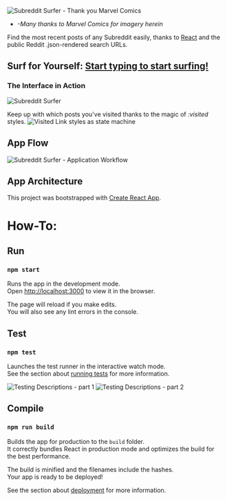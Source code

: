 ![Subreddit Surfer - Thank you Marvel Comics](https://gdurl.com/a_o0)
* *-Many thanks to Marvel Comics for imagery herein*

Find the most recent posts of any Subreddit easily, thanks to [React](https://reactjs.org/) and the public Reddit .json-rendered search URLs.

## Surf for Yourself: [Start typing to start surfing!](http://subreddit-surfer.surge.sh/)

### The Interface in Action
![Subreddit Surfer](https://gdurl.com/4upH)

Keep up with which posts you've visited thanks to the magic of _:visited_ styles.
![Visited Link styles as state machine](https://gdurl.com/mlDh)

## App Flow
![Subreddit Surfer - Application Workflow](https://gdurl.com/7D4m)

## App Architecture

This project was bootstrapped with [Create React App](https://github.com/facebook/create-react-app).

# How-To:

## Run
### `npm start`

Runs the app in the development mode.<br>
Open [http://localhost:3000](http://localhost:3000) to view it in the browser.

The page will reload if you make edits.<br>
You will also see any lint errors in the console.

## Test
### `npm test`

Launches the test runner in the interactive watch mode.<br>
See the section about [running tests](https://facebook.github.io/create-react-app/docs/running-tests) for more information.

![Testing Descriptions - part 1](https://gdurl.com/Kgt3)
![Testing Descriptions - part 2](https://gdurl.com/R2FP)



## Compile
### `npm run build`

Builds the app for production to the `build` folder.<br>
It correctly bundles React in production mode and optimizes the build for the best performance.

The build is minified and the filenames include the hashes.<br>
Your app is ready to be deployed!

See the section about [deployment](https://facebook.github.io/create-react-app/docs/deployment) for more information.
